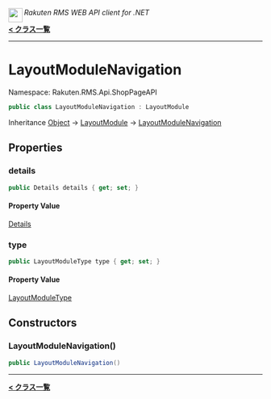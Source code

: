 <img align="left" style="height: 2em;" src="https://webservice.rakuten.co.jp/favicon.ico"><em>Rakuten RMS WEB API client for .NET</em>

[**< クラス一覧**](./)
- - -

# LayoutModuleNavigation

Namespace: Rakuten.RMS.Api.ShopPageAPI

```csharp
public class LayoutModuleNavigation : LayoutModule
```

Inheritance [Object](https://docs.microsoft.com/en-us/dotnet/api/system.object) → [LayoutModule](./rakuten.rms.api.shoppageapi.layoutmodule) → [LayoutModuleNavigation](./rakuten.rms.api.shoppageapi.layoutmodulenavigation)

## Properties

### <a id="properties-details"/>**details**

```csharp
public Details details { get; set; }
```

#### Property Value

[Details](./rakuten.rms.api.shoppageapi.layoutmodulenavigation.details)<br>

### <a id="properties-type"/>**type**

```csharp
public LayoutModuleType type { get; set; }
```

#### Property Value

[LayoutModuleType](./rakuten.rms.api.shoppageapi.layoutmoduletype)<br>

## Constructors

### <a id="constructors-.ctor"/>**LayoutModuleNavigation()**

```csharp
public LayoutModuleNavigation()
```


- - -
[**< クラス一覧**](./)
